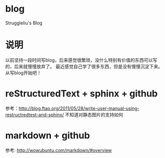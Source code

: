 blog
====

Struggleliu's Blog


说明
====

以前坚持一段时间写blog，后来感觉很繁琐，没什么特别有价值的东西可以写的，后来就慢慢放弃了。
最近感觉自己学了很多东西，但是没有慢慢沉淀下来。从写blog开始吧！


reStructuredText + sphinx + github
==================================

参考：http://blog.ftao.org/2011/05/28/write-user-manual-using-restructredtest-and-sphinx/
不知道对静态图片的支持如何


markdown + github
===================================

参考: http://wowubuntu.com/markdown/#overview

